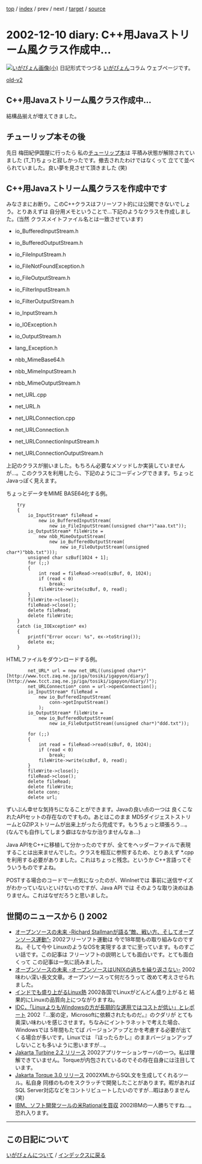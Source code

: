 [top](https://igapyon.github.io/diary/) 
 / [index](https://igapyon.github.io/diary/2002/index.html) 
 / prev 
 / next 
 / [target](https://igapyon.github.io/diary/2002/ig021210.html) 
 / [source](https://github.com/igapyon/diary/blob/gh-pages/2002/ig021210.html.src.md) 

2002-12-10 diary: C++用Javaストリーム風クラス作成中…
=====================================================================================================
[![いがぴょん画像(小)](https://igapyon.github.io/diary/images/iga200306s.jpg "いがぴょん")](https://igapyon.github.io/diary/memo/memoigapyon.html) 日記形式でつづる [いがぴょん](https://igapyon.github.io/diary/memo/memoigapyon.html)コラム ウェブページです。

[old-v2](ig021210-orig.html)

## C++用Javaストリーム風クラス作成中…

結構品揃えが増えてきました。


## チューリップ本その後

先日 梅田紀伊国屋に行ったら 私の[チューリップ本](../../book/jasl.html)は 平積み状態が解除されていました (T_T)ちょっと寂しかったです。撤去されたわけではなくって 立てて並べられていました。良い夢を見させて頂きました
(笑)

## C++用Javaストリーム風クラスを作成中です

みなさまにお断り。このC++クラスはフリーソフト的には公開できないでしょう。とりあえずは 自分用メモということで…下記のようなクラスを作成しました。(当然 クラスメイトファイル名とは一致させています)

* io_BufferedInputStream.h
  
* io_BufferedOutputStream.h
  
* io_FileInputStream.h
  
* io_FileNotFoundException.h
  
* io_FileOutputStream.h
  
* io_FilterInputStream.h
  
* io_FilterOutputStream.h
  
* io_InputStream.h
  
* io_IOException.h
  
* io_OutputStream.h
  
* lang_Exception.h
  
* nbb_MimeBase64.h
  
* nbb_MimeInputStream.h
  
* nbb_MimeOutputStream.h
  
* net_URL.cpp
  
* net_URL.h
  
* net_URLConnection.cpp
  
* net_URLConnection.h
  
* net_URLConnectionInputStream.h
  
* net_URLConnectionOutputStream.h

上記のクラスが揃いました。もちろん必要なメソッドしか実装していませんが…。このクラスを利用したら、下記のようにコーディングできます。ちょっとJavaっぽく見えます。

ちょっとデータをMIME BASE64化する例。

```
    try
    {
        io_InputStream* fileRead =
            new io_BufferedInputStream(
                new io_FileInputStream((unsigned char*)"aaa.txt"));
        io_OutputStream* fileWrite =
            new nbb_MimeOutputStream(
                new io_BufferedOutputStream(
                    new io_FileOutputStream((unsigned char*)"bbb.txt")));
        unsigned char szBuf[1024 + 1];
        for (;;)
        {
            int read = fileRead->read(szBuf, 0, 1024);
            if (read < 0)
                break;
            fileWrite->write(szBuf, 0, read);
        }
        fileWrite->close();
        fileRead->close();
        delete fileRead;
        delete fileWrite;
    }
    catch (io_IOException* ex)
    {
        printf("Error occur: %s", ex->toString());
        delete ex;
    }
```


HTMLファイルをダウンロードする例。

```
        net_URL* url = new net_URL((unsigned char*)"[http://www.tcct.zaq.ne.jp/iga/tosiki/igapyon/diary/](http://www.tcct.zaq.ne.jp/iga/tosiki/igapyon/diary/)");
        net_URLConnection* conn = url->openConnection();
        io_InputStream* fileRead =
            new io_BufferedInputStream(
                conn->getInputStream()
            );
        io_OutputStream* fileWrite =
            new io_BufferedOutputStream(
                new io_FileOutputStream((unsigned char*)"ddd.txt"));

        for (;;)
        {
            int read = fileRead->read(szBuf, 0, 1024);
            if (read < 0)
                break;
            fileWrite->write(szBuf, 0, read);
        }
        fileWrite->close();
        fileRead->close();
        delete fileRead;
        delete fileWrite;
        delete conn;
        delete url;
```


ずいぶん幸せな気持ちになることができます。Javaの良い点の一つは 良くこなれたAPIセットの存在なのですもの。あとはこのまま MD5ダイジェストストリームとGZIPストリームが出来上がったら完成です。もうちょっと頑張ろう…。(なんでも自作してしまう癖はなかなか治りませんなぁ…)

Java APIをC++に移植して分かったのですが、全てをヘッダーファイルで表現することは出来ませんでした。クラスを相互に参照するため、とりあえず
*.cpp を利用する必要がありました。これはちょっと残念。というか C++言語ってそういうものですよね。

POSTする場合のコードで一点気になったのが、WinInetでは 事前に送信サイズがわかっていないといけないのですが、Java
API では そのような取り決めはありません。これはなぜだろうと思いました。

## 世間のニュースから () 2002

* [オープンソースの未来 -Richard Stallmanが語る“敵、戦い方、そしてオープンソース運動”-](http://www.zdnet.co.jp/news/0212/09/ne00_stallman.html)  2002フリーソフト運動は 今で18年間もの取り組みなのですね。そして今や LinuxのようなOSを実現するまでに至っています。ものすごい話です。この記事は フリーソフトの説明としても面白いです。とても面白くって この記事は一気に読みました。
* [オープンソースの未来 -オープンソースはUNIXの過ちを繰り返さない-](http://www.zdnet.co.jp/news/0212/05/ne00_perens.html)  2002味わい深い長文文章。オープンソースって何だろうって 改めて考えさせられました。
* [インドでも盛り上がるLinux熱](http://www.zdnet.co.jp/news/0212/09/xert_india.html)  2002各国でLinuxがどんどん盛り上がると 結果的にLinuxの品質向上につながりますね。
* [IDC，「LinuxよりもWindowsの方が長期的な運用ではコストが低い」とレポート](http://itpro.nikkeibp.co.jp/free/NT/NEWS/20021204/1/index.shtml)  2002『…案の定，Microsoftに依頼されたものだ。』のクダリが とても奥深い味わいを感じさせます。ちなみにイントラネットで考えた場合、Windowsでは 5年間もたてば バージョンアップとかを考慮する必要が出てくる場合が多いです。Linuxでは 『ほったらかし』のままバージョンアップしないことも多いように思いますが…。
* [Jakarta Turbine 2.2 リリース](http://jakarta.apache.org/turbine/index.html)  2002アプリケーションサーバの一つ。私は理解できていません。Torqueが内包されているのでその存在自身には注目しています。
* [Jakarta Torque 3.0 リリース](http://jakarta.apache.org/turbine/torque/index.html)  2002XMLからSQL文を生成してくれるツール。私自身 同様のものをスクラッチで開発したことがあります。暇があればSQL Server対応などをコントリビュートしたいのですが…暇はありません(笑)
* [IBM、ソフト開発ツールの米Rationalを買収](http://biztech.nikkeibp.co.jp/wcs/leaf/CID/onair/biztech/comp/221106)  2002IBMの一人勝ちですね…。恐れ入ります。


----------------------------------------------------------------------------------------------------

## この日記について
[いがぴょんについて](https://igapyon.github.io/diary/memo/memoigapyon.html) / [インデックスに戻る](https://igapyon.github.io/diary/idxall.html)

